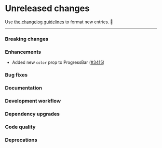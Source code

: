 # Unreleased changes

Use [the changelog guidelines](https://git.io/polaris-changelog-guidelines) to format new entries. 💜

---

### Breaking changes

### Enhancements

- Added new `color` prop to ProgressBar ([#3415](https://github.com/Shopify/polaris-react/pull/3415))

### Bug fixes

### Documentation

### Development workflow

### Dependency upgrades

### Code quality

### Deprecations
